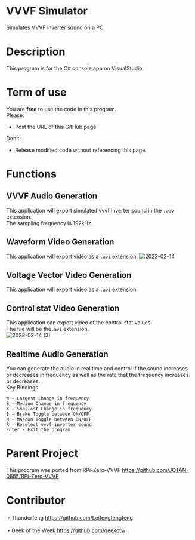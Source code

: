# VVVF Simulator
Simulates VVVF inverter sound on a PC.

# Description
This program is for the C# console app on VisualStudio.<br>

# Term of use
You are **free** to use the code in this program.<br>
Please:<br>
- Post the URL of this GitHub page<br>

Don’t:<br>
- Release modified code without referencing this page.<br>

# Functions
## VVVF Audio Generation
This application will export simulated vvvf inverter sound in the `.wav` extension.<br>
The sampling frequency is 192kHz.<br>

## Waveform Video Generation
This application will export video as a `.avi` extension.
![2022-02-14](https://user-images.githubusercontent.com/77259842/153803020-6615bcce-22a6-4839-b919-ea114dc12d03.png)

## Voltage Vector Video Generation
This application will export video as a `.avi` extension.

## Control stat Video Generation
This application can export video of the control stat values.<br>
The file will be the`.avi` extension. <br>
![2022-02-14 (3)](https://user-images.githubusercontent.com/77259842/153803208-18692183-b1ae-4251-96dc-ccc4ce8b3c10.png)

## Realtime Audio Generation
You can generate the audio in real time and control if the sound increases or decreases in frequency as well as the rate that the frequency increases or decreases. <br>
Key Bindings<br>
```
W - Largest Change in frequency
S - Medium Change in frequency
X - Smallest Change in frequency
B - Brake Toggle between ON/OFF
N - Mascon Toggle between ON/OFF 
R - Reselect vvvf inverter sound
Enter - Exit the program
```

# Parent Project
This program was ported from RPi-Zero-VVVF
https://github.com/JOTAN-0655/RPi-Zero-VVVF

# Contributor
・Thunderfeng
https://github.com/Leifengfengfeng

・Geek of the Week
https://github.com/geekotw
